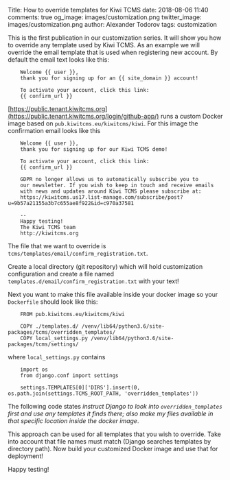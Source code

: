 Title: How to override templates for Kiwi TCMS
date: 2018-08-06 11:40
comments: true
og_image: images/customization.png
twitter_image: images/customization.png
author: Alexander Todorov
tags: customization


This is the first publication in our customization series. It will show you
how to override any template used by Kiwi TCMS. As an example we will override
the email template that is used when registering new account. By default the
email text looks like this:

        Welcome {{ user }},
        thank you for signing up for an {{ site_domain }} account!
        
        To activate your account, click this link:
        {{ confirm_url }}



[https://public.tenant.kiwitcms.org](https://public.tenant.kiwitcms.org/login/github-app/)
runs a custom Docker image based on
`pub.kiwitcms.eu/kiwitcms/kiwi`. For this image the confirmation email looks like this

        Welcome {{ user }},
        thank you for signing up for our Kiwi TCMS demo!
        
        To activate your account, click this link:
        {{ confirm_url }}
        
        GDPR no longer allows us to automatically subscribe you to
        our newsletter. If you wish to keep in touch and receive emails
        with news and updates around Kiwi TCMS please subscribe at:
        https://kiwitcms.us17.list-manage.com/subscribe/post?u=9b57a21155a3b7c655ae8f922&id=c970a37581
        
        --
        Happy testing!
        The Kiwi TCMS team
        http://kiwitcms.org


The file that we want to override is `tcms/templates/email/confirm_registration.txt`.

Create a local directory (git repository) which will hold customization configuration
and create a file named `templates.d/email/confirm_registration.txt` with your text!

Next you want to make this file available inside your docker image so your `Dockerfile`
should look like this:

        FROM pub.kiwitcms.eu/kiwitcms/kiwi
        
        COPY ./templates.d/ /venv/lib64/python3.6/site-packages/tcms/overridden_templates/
        COPY local_settings.py /venv/lib64/python3.6/site-packages/tcms/settings/

where `local_settings.py` contains

        import os
        from django.conf import settings
        
        settings.TEMPLATES[0]['DIRS'].insert(0, os.path.join(settings.TCMS_ROOT_PATH, 'overridden_templates'))


The following code states *instruct Django to look into `overridden_templates` first and
use any templates it finds there; also make my files available in that specific location
inside the docker image*.

This approach can be used for all templates that you wish to override. Take into
account that file names must match (Django searches templates by directory path).
Now build your customized Docker image and use that for deployment!


Happy testing!
